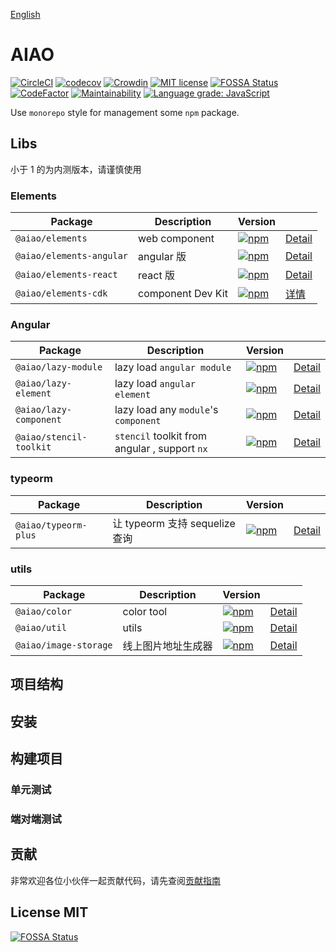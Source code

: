 [English](./README.en.md)

# AIAO

[![CircleCI](https://circleci.com/gh/aiao-io/aiao/tree/master.svg?style=svg)](https://circleci.com/gh/aiao-io/aiao/tree/master) [![codecov](https://codecov.io/gh/aiao-io/aiao/branch/master/graph/badge.svg)](https://codecov.io/gh/aiao-io/aiao) [![Crowdin](https://badges.crowdin.net/aiao-io/localized.svg)](https://crowdin.com/project/aiao-io) [![MIT license](https://img.shields.io/badge/license-MIT-brightgreen.svg)](https://opensource.org/licenses/MIT) [![FOSSA Status](https://app.fossa.io/api/projects/git%2Bgithub.com%2Faiao-io%2Faiao.svg?type=shield)](https://app.fossa.io/projects/git%2Bgithub.com%2Faiao-io%2Faiao?ref=badge_shield) [![CodeFactor](https://www.codefactor.io/repository/github/aiao-io/aiao/badge)](https://www.codefactor.io/repository/github/aiao-io/aiao) [![Maintainability](https://api.codeclimate.com/v1/badges/a4096c9731142de97d99/maintainability)](https://codeclimate.com/github/aiao-io/aiao/maintainability) [![Language grade: JavaScript](https://img.shields.io/lgtm/grade/javascript/g/aiao-io/aiao.svg?logo=lgtm&logoWidth=18)](https://lgtm.com/projects/g/aiao-io/aiao/context:javascript)

Use `monorepo` style for management some `npm` package.

## Libs

小于 1 的为内测版本，请谨慎使用

### Elements

| Package                  | Description       | Version                                                                                                                              |                                   |
| ------------------------ | ----------------- | ------------------------------------------------------------------------------------------------------------------------------------ | --------------------------------- |
| `@aiao/elements`         | web component     | [![npm](https://img.shields.io/npm/v/@aiao/elements?label=&style=flat-square)](https://www.npmjs.com/@aiao/elements)                 | [Detail](./libs/elements)         |
| `@aiao/elements-angular` | angular 版         | [![npm](https://img.shields.io/npm/v/@aiao/elements-angular?label=&style=flat-square)](https://www.npmjs.com/@aiao/elements-angular) | [Detail](./libs/elements-angular) |
| `@aiao/elements-react`   | react 版           | [![npm](https://img.shields.io/npm/v/@aiao/elements-react?label=&style=flat-square)](https://www.npmjs.com/@aiao/elements-react)     | [Detail](./libs/elements-react)   |
| `@aiao/elements-cdk`     | component Dev Kit | [![npm](https://img.shields.io/npm/v/@aiao/elements-cdk?label=&style=flat-square)](https://www.npmjs.com/@aiao/elements-cdk)         | [详情](./libs/elements-cdk)         |

### Angular

| Package                 | Description                                   | Version                                                                                                                            |                                  |
| ----------------------- | --------------------------------------------- | ---------------------------------------------------------------------------------------------------------------------------------- | -------------------------------- |
| `@aiao/lazy-module`     | lazy load `angular module`                    | [![npm](https://img.shields.io/npm/v/@aiao/lazy-module?label=&style=flat-square)](https://www.npmjs.com/@aiao/lazy-module)         | [Detail](./libs/lazy-module)     |
| `@aiao/lazy-element`    | lazy load `angular element`                   | [![npm](https://img.shields.io/npm/v/@aiao/lazy-element?label=&style=flat-square)](https://www.npmjs.com/@aiao/lazy-element)       | [Detail](./libs/lazy-element)    |
| `@aiao/lazy-component`  | lazy load any `module`'s `component`          | [![npm](https://img.shields.io/npm/v/@aiao/lazy-component?label=&style=flat-square)](https://www.npmjs.com/@aiao/lazy-component)   | [Detail](./libs/lazy-component)  |
| `@aiao/stencil-toolkit` | `stencil` toolkit from angular , support `nx` | [![npm](https://img.shields.io/npm/v/@aiao/stencil-toolkit?label=&style=flat-square)](https://www.npmjs.com/@aiao/stencil-toolkit) | [Detail](./libs/stencil-toolkit) |

### typeorm

| Package              | Description               | Version                                                                                                                      |                               |
| -------------------- | ------------------------- | ---------------------------------------------------------------------------------------------------------------------------- | ----------------------------- |
| `@aiao/typeorm-plus` | 让 typeorm 支持 sequelize 查询 | [![npm](https://img.shields.io/npm/v/@aiao/typeorm-plus?label=&style=flat-square)](https://www.npmjs.com/@aiao/typeorm-plus) | [Detail](./libs/typeorm-plus) |

### utils

| Package               | Description | Version                                                                                                        |                                |
| --------------------- | ----------- | -------------------------------------------------------------------------------------------------------------- | ------------------------------ |
| `@aiao/color`         | color tool  | [![npm](https://img.shields.io/npm/v/@aiao/color?label=&style=flat-square)](https://www.npmjs.com/@aiao/color) | [Detail](./libs/color)         |
| `@aiao/util`          | utils       | [![npm](https://img.shields.io/npm/v/@aiao/util?label=&style=flat-square)](https://www.npmjs.com/@aiao/util)   | [Detail](./libs/util)          |
| `@aiao/image-storage` | 线上图片地址生成器   | [![npm](https://img.shields.io/npm/v/@aiao/util?label=&style=flat-square)](https://www.npmjs.com/@aiao/util)   | [Detail](./libs/image-storage) |

## 项目结构

## 安装

## 构建项目

### 单元测试

### 端对端测试

## 贡献

非常欢迎各位小伙伴一起贡献代码，请先查阅[贡献指南](./CONTRIBUTING.md)

## License MIT

[![FOSSA Status](https://app.fossa.io/api/projects/git%2Bgithub.com%2Faiao-io%2Faiao.svg?type=large)](https://app.fossa.io/projects/git%2Bgithub.com%2Faiao-io%2Faiao?ref=badge_large)
